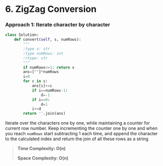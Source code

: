 # 6. ZigZag Conversion

### Approach 1: Iterate character by character

```python
class Solution:
    def convert(self, s, numRows):
        """
        :type s: str
        :type numRows: int
        :rtype: str
        """
        if numRows<=1: return s
        ans=[""]*numRows
        i=0
        for c in s:
            ans[i]+=c
            if i==numRows-1:
                d=-1
            if i==0:
                d=1
            i+=d
        return ''.join(ans)
```

Iterate over the characters one by one, while maintaining a counter for current row number. Keep incrementing the counter one by one and when you reach `numRows` start subtracting 1 each time, and append the character to the calculated index and return the join of all these rows as a string

> **Time Complexity: O\(n\)**
>
> **Space Complexity: O\(n\)**

